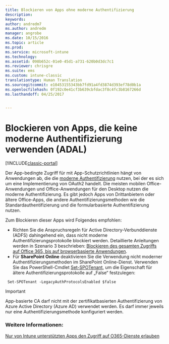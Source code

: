 ```yaml
---
title: Blockieren von Apps ohne moderne Authentifizierung
description: 
keywords: 
author: andredm7
ms.author: andredm
manager: angrobe
ms.date: 10/15/2016
ms.topic: article
ms.prod: 
ms.service: microsoft-intune
ms.technology: 
ms.assetid: 098b652c-01e0-45d1-a731-620b0d3dc7c1
ms.reviewer: chrisgre
ms.suite: ems
ms.custom: intune-classic
translationtype: Human Translation
ms.sourcegitcommit: e10453155343bb7fd91a4fd3874d393ef78d0b1a
ms.openlocfilehash: 0f192c0e41cf3b639cbfdac3f8c4fc3b8167266d
ms.lasthandoff: 04/25/2017


---
```


# <a name="block-apps-that-do-not-use-modern-authentication-adal"></a>Blockieren von Apps, die keine moderne Authentifizierung verwenden (ADAL)

[!INCLUDE[classic-portal](../includes/classic-portal.md)]

Der App-bedingte Zugriff für mit App-Schutzrichtlinien hängt von Anwendungen ab, die die [moderne Authentifizierung](https://support.office.com/article/Using-Office-365-modern-authentication-with-Office-clients-776c0036-66fd-41cb-8928-5495c0f9168a) nutzen, bei der es sich um eine Implementierung von OAuth2 handelt. Die meisten mobilen Office-Anwendungen und Office-Anwendungen für den Desktop nutzen die moderne Authentifizierung. Es gibt jedoch Apps von Drittanbietern oder ältere Office-Apps, die andere Authentifizierungsmethoden wie die Standardauthentifizierung und die formularbasierte Authentifizierung nutzen.

Zum Blockieren dieser Apps wird Folgendes empfohlen:

* Richten Sie die Anspruchsregeln für Active Directory-Verbunddienste (ADFS) dahingehend ein, dass nicht moderne Authentifizierungsprotokolle blockiert werden. Detaillierte Anleitungen werden in Szenario 3 beschrieben: [Blockieren des gesamten Zugriffs auf Office 365, bis auf browserbasierte Anwendungen](https://technet.microsoft.com/library/dn592182.aspx).
* Für **SharePoint Online** deaktivieren Sie die Verwendung nicht moderner Authentifizierungsmethoden im SharePoint Online-Dienst. Verwenden Sie das PowerShell-Cmdlet [Set-SPOTenant](https://technet.microsoft.com/library/fp161390.aspx), um die Eigenschaft für ältere Authentifizierungsprotokolle auf „False“ festzulegen:

```
 Set-SPOTenant -LegacyAuthProtocolsEnabled $false

```


>[!IMPORTANT]
>App-basierte CA darf nicht mit der zertifikatbasierten Authentifizierung von Azure Active Directory (Azure AD) verwendet werden. Es darf immer jeweils nur eine Authentifizierungsmethode konfiguriert werden.

### <a name="see-also"></a>Weitere Informationen:
[Nur von Intune unterstützten Apps den Zugriff auf O365-Dienste erlauben](allow-policy-managed-apps-access-to-o365.md)

